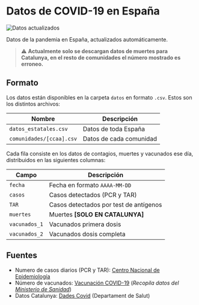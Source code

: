 # Datos de COVID-19 en España

![Datos actualizados](https://img.shields.io/github/last-commit/alex-torregrosa/covid-spain?label=Actualizado)

Datos de la pandemia en España, actualizados automáticamente.

> :warning: **Actualmente solo se descargan datos de muertes para Catalunya, en el resto de comunidades el número mostrado es erroneo.**

## Formato

Los datos están disponibles en la carpeta `datos` en formato `.csv`. Estos son los distintos archivos:

| Nombre                   | Descripción             |
| ------------------------ | ----------------------- |
| `datos_estatales.csv`    | Datos de toda España    |
| `comunidades/[ccaa].csv` | Datos de cada comunidad |

Cada fila consiste en los datos de contagios, muertes y vacunados ese día, distribuidos en las siguientes columnas:

| Campo         | Descripción                            |
| ------------- | -------------------------------------- |
| `fecha`       | Fecha en formato `AAAA-MM-DD`          |
| `casos`       | Casos detectados (PCR y TAR)           |
| `TAR`         | Casos detectados por test de antígenos |
| `muertes`     | Muertes **[SOLO EN CATALUNYA]**        |
| `vacunados_1` | Vacunados primera dosis                |
| `vacunados_2` | Vacunados dosis completa               |

## Fuentes

- Numero de casos diarios (PCR y TAR): [Centro Nacional de Epidemiología](https://cnecovid.isciii.es/covid19/#documentaci%C3%B3n-y-datos)
- Número de vacunados: [Vacunación COVID-19](https://github.com/midudev/covid-vacuna) (_Recopila datos del [Ministerio de Sanidad](https://www.mscbs.gob.es/profesionales/saludPublica/ccayes/alertasActual/nCov/vacunaCovid19.htm)_)
- Datos Catalunya: [Dades Covid](https://dadescovid.cat/) (Departament de Salut)

